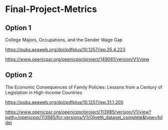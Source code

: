 # Final-Project-Metrics

## Option 1
College Majors, Occupations, and the Gender Wage Gap 

https://pubs.aeaweb.org/doi/pdfplus/10.1257/jep.35.4.223 

https://www.openicpsr.org/openicpsr/project/149061/version/V1/view 

## Option 2
The Economic Consequences of Family Policies: Lessons from a Century of Legislation in High-Income Countries

https://pubs.aeaweb.org/doi/pdfplus/10.1257/jep.31.1.205 

https://www.openicpsr.org/openicpsr/project/113985/version/V1/view?path=/openicpsr/113985/fcr:versions/V1/Olivetti_dataset_complete&type=folder


